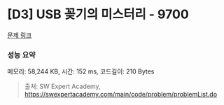 # [D3] USB 꽂기의 미스터리 - 9700 

[문제 링크](https://swexpertacademy.com/main/code/problem/problemDetail.do?contestProbId=AXDNEA3aaU0DFAVX) 

### 성능 요약

메모리: 58,244 KB, 시간: 152 ms, 코드길이: 210 Bytes



> 출처: SW Expert Academy, https://swexpertacademy.com/main/code/problem/problemList.do